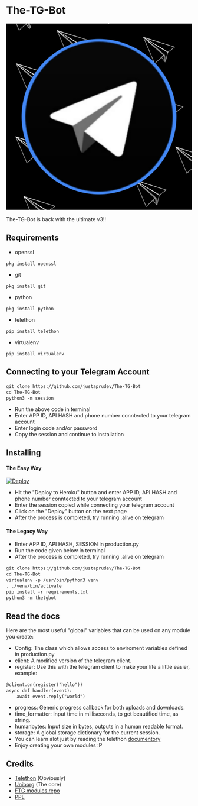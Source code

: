 # The-TG-Bot

![LOGO](https://raw.githubusercontent.com/justaprudev/The-TG-Bot/v3/logo.png)

The-TG-Bot is back with the ultimate v3!!

## Requirements

- openssl

```
pkg install openssl
```

- git

```
pkg install git
```

- python

```
pkg install python
```

- telethon

```
pip install telethon
```

- virtualenv

```
pip install virtualenv
```

## Connecting to your Telegram Account

```
git clone https://github.com/justaprudev/The-TG-Bot
cd The-TG-Bot
python3 -m session
```

- Run the above code in terminal
- Enter APP ID, API HASH and phone number conntected to your telegram account
- Enter login code and/or password
- Copy the session and continue to installation

## Installing

#### The Easy Way

[![Deploy](https://www.herokucdn.com/deploy/button.svg)](https://heroku.com/deploy?template=https://github.com/justaprudev/The-TG-Bot/tree/v3)

- Hit the "Deploy to Heroku" button and enter APP ID, API HASH and phone number conntected to your telegram account
- Enter the session copied while connecting your telegram account
- Click on the "Deploy" button on the next page
- After the process is completed, try running .alive on telegram

#### The Legacy Way

- Enter APP ID, API HASH, SESSION in production.py
- Run the code given below in terminal
- After the process is completed, try running .alive on telegram

```
git clone https://github.com/justaprudev/The-TG-Bot
cd The-TG-Bot
virtualenv -p /usr/bin/python3 venv
. ./venv/bin/activate
pip install -r requirements.txt
python3 -m thetgbot
```

## Read the docs

Here are the most useful "global" variables that can be used on any module you create:

- Config: The class which allows access to enviroment variables defined in production.py
- client: A modified version of the telegram client.
- register: Use this with the telegram client to make your life a little easier, example:

```
@client.on(register("hello"))
async def handler(event):
	await event.reply("world")
```

- progress: Generic progress callback for both uploads and downloads.
- time_formatter: Input time in milliseconds, to get beautified time, as string.
- humanbytes: Input size in bytes, outputs in a human readable format.
- storage: A global storage dictionary for the current session.
- You can learn alot just by reading the telethon [documentory](https://docs.telethon.dev/en/latest/)
- Enjoy creating your own modules :P

## Credits

- [Telethon](https://github.com/LonamiWebs/Telethon) (Obviously)
- [Uniborg](https://github.com/SpEcHiDe/UniBorg) (The core)
- [FTG modules repo](https://github.com/friendly-telegram/modules-repo)
- [PPE](https://github.com/RaphielGang/Telegram-Paperplane)